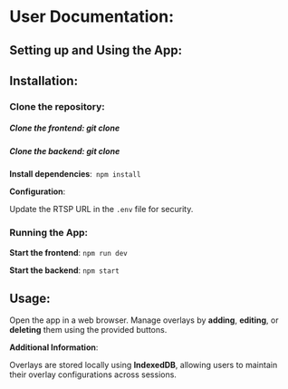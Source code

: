 # User Documentation:

## Setting up and Using the App:

## **Installation**:

### **Clone the repository**: 

##### **Clone the frontend**: git clone <repository-url>

##### **Clone the backend**: git clone <repository-url>

**Install dependencies**:` npm install`

**Configuration**:

Update the RTSP URL in the `.env` file for security.

### **Running the App**:

**Start the frontend**: `npm run dev`

**Start the backend**: `npm start`

## Usage:

Open the app in a web browser.
Manage overlays by **adding**, **editing**, or **deleting** them using the provided buttons.

**Additional Information**:

Overlays are stored locally using **IndexedDB**, allowing users to maintain their overlay configurations across sessions.